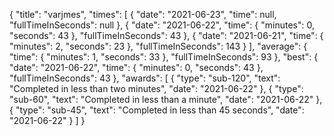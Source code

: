 {
  "title": "varjmes",
  "times": [
    {
      "date": "2021-06-23",
      "time": null,
      "fullTimeInSeconds": null
    },
    {
      "date": "2021-06-22",
      "time": {
        "minutes": 0,
        "seconds": 43
      },
      "fullTimeInSeconds": 43
    },
    {
      "date": "2021-06-21",
      "time": {
        "minutes": 2,
        "seconds": 23
      },
      "fullTimeInSeconds": 143
    }
  ],
  "average": {
    "time": {
      "minutes": 1,
      "seconds": 33
    },
    "fullTimeInSeconds": 93
  },
  "best": {
    "date": "2021-06-22",
    "time": {
      "minutes": 0,
      "seconds": 43
    },
    "fullTimeInSeconds": 43
  },
  "awards": [
    {
      "type": "sub-120",
      "text": "Completed in less than two minutes",
      "date": "2021-06-22"
    },
    {
      "type": "sub-60",
      "text": "Completed in less than a minute",
      "date": "2021-06-22"
    },
    {
      "type": "sub-45",
      "text": "Completed in less than 45 seconds",
      "date": "2021-06-22"
    }
  ]
}